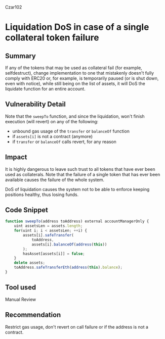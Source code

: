 Czar102
# Liquidation DoS in case of a single collateral token failure

## Summary

If any of the tokens that may be used as collateral fail (for example, selfdestruct), change implementation to one that mistakenly doesn't fully comply with ERC20 or, for example, is temporarily paused (or is shut down, even with notice), while still being on the list of assets, it will DoS the liquidate function for an entire account.

## Vulnerability Detail

Note that the `sweepTo` function, and since the liquidation, won't finish execution (will revert) on any of the following:
- unbound gas usage of the `transfer` or `balanceOf` function
- if `assets[i]` is not a contract (anymore)
- if `transfer` or `balanceOf` calls revert, for any reason

## Impact

It is highly dangerous to leave such trust to all tokens that have ever been used as collaterals. Note that the failure of a single token that has ever been available causes the failure of the whole system.

DoS of liquidation causes the system not to be able to enforce keeping positions healthy, thus losing funds.

## Code Snippet

```js
function sweepTo(address toAddress) external accountManagerOnly {
	uint assetsLen = assets.length;
	for(uint i; i < assetsLen; ++i) {
		assets[i].safeTransfer(
			toAddress,
			assets[i].balanceOf(address(this))
		);
		hasAsset[assets[i]] = false;
	}
	delete assets;
	toAddress.safeTransferEth(address(this).balance);
}
```

## Tool used

Manual Review

## Recommendation

Restrict gas usage, don't revert on call failure or if the address is not a contract.
